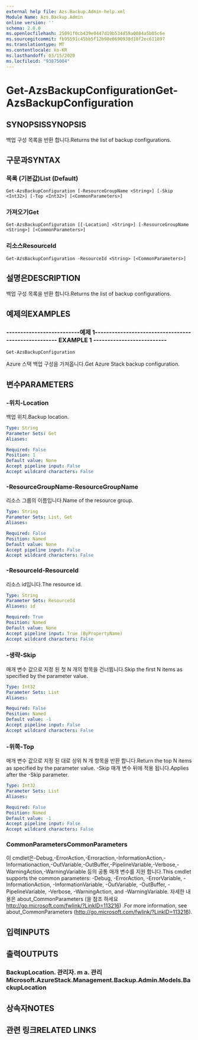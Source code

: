 ```yaml
---
external help file: Azs.Backup.Admin-help.xml
Module Name: Azs.Backup.Admin
online version: ''
schema: 2.0.0
ms.openlocfilehash: 25091f0cb439e0447d19b534d59a0084a5b05c6e
ms.sourcegitcommit: fb95591c45bb5f12b98e0690938d18f2ec611897
ms.translationtype: MT
ms.contentlocale: ko-KR
ms.lasthandoff: 03/15/2020
ms.locfileid: "93875004"
---
```

# <span data-ttu-id="1f3c4-101">Get-AzsBackupConfiguration</span><span class="sxs-lookup"><span data-stu-id="1f3c4-101">Get-AzsBackupConfiguration</span></span>

## <span data-ttu-id="1f3c4-102">SYNOPSIS</span><span class="sxs-lookup"><span data-stu-id="1f3c4-102">SYNOPSIS</span></span>
<span data-ttu-id="1f3c4-103">백업 구성 목록을 반환 합니다.</span><span class="sxs-lookup"><span data-stu-id="1f3c4-103">Returns the list of backup configurations.</span></span>

## <span data-ttu-id="1f3c4-104">구문과</span><span class="sxs-lookup"><span data-stu-id="1f3c4-104">SYNTAX</span></span>

### <span data-ttu-id="1f3c4-105">목록 (기본값)</span><span class="sxs-lookup"><span data-stu-id="1f3c4-105">List (Default)</span></span>
```
Get-AzsBackupConfiguration [-ResourceGroupName <String>] [-Skip <Int32>] [-Top <Int32>] [<CommonParameters>]
```

### <span data-ttu-id="1f3c4-106">가져오기</span><span class="sxs-lookup"><span data-stu-id="1f3c4-106">Get</span></span>
```
Get-AzsBackupConfiguration [[-Location] <String>] [-ResourceGroupName <String>] [<CommonParameters>]
```

### <span data-ttu-id="1f3c4-107">리소스</span><span class="sxs-lookup"><span data-stu-id="1f3c4-107">ResourceId</span></span>
```
Get-AzsBackupConfiguration -ResourceId <String> [<CommonParameters>]
```

## <span data-ttu-id="1f3c4-108">설명은</span><span class="sxs-lookup"><span data-stu-id="1f3c4-108">DESCRIPTION</span></span>
<span data-ttu-id="1f3c4-109">백업 구성 목록을 반환 합니다.</span><span class="sxs-lookup"><span data-stu-id="1f3c4-109">Returns the list of backup configurations.</span></span>

## <span data-ttu-id="1f3c4-110">예제의</span><span class="sxs-lookup"><span data-stu-id="1f3c4-110">EXAMPLES</span></span>

### <span data-ttu-id="1f3c4-111">--------------------------예제 1--------------------------</span><span class="sxs-lookup"><span data-stu-id="1f3c4-111">-------------------------- EXAMPLE 1 --------------------------</span></span>
```
Get-AzsBackupConfiguration
```

<span data-ttu-id="1f3c4-112">Azure 스택 백업 구성을 가져옵니다.</span><span class="sxs-lookup"><span data-stu-id="1f3c4-112">Get Azure Stack backup configuration.</span></span>

## <span data-ttu-id="1f3c4-113">변수</span><span class="sxs-lookup"><span data-stu-id="1f3c4-113">PARAMETERS</span></span>

### <span data-ttu-id="1f3c4-114">-위치</span><span class="sxs-lookup"><span data-stu-id="1f3c4-114">-Location</span></span>
<span data-ttu-id="1f3c4-115">백업 위치.</span><span class="sxs-lookup"><span data-stu-id="1f3c4-115">Backup location.</span></span>

```yaml
Type: String
Parameter Sets: Get
Aliases: 

Required: False
Position: 1
Default value: None
Accept pipeline input: False
Accept wildcard characters: False
```

### <span data-ttu-id="1f3c4-116">-ResourceGroupName</span><span class="sxs-lookup"><span data-stu-id="1f3c4-116">-ResourceGroupName</span></span>
<span data-ttu-id="1f3c4-117">리소스 그룹의 이름입니다.</span><span class="sxs-lookup"><span data-stu-id="1f3c4-117">Name of the resource group.</span></span>

```yaml
Type: String
Parameter Sets: List, Get
Aliases: 

Required: False
Position: Named
Default value: None
Accept pipeline input: False
Accept wildcard characters: False
```

### <span data-ttu-id="1f3c4-118">-ResourceId</span><span class="sxs-lookup"><span data-stu-id="1f3c4-118">-ResourceId</span></span>
<span data-ttu-id="1f3c4-119">리소스 id입니다.</span><span class="sxs-lookup"><span data-stu-id="1f3c4-119">The resource id.</span></span>

```yaml
Type: String
Parameter Sets: ResourceId
Aliases: id

Required: True
Position: Named
Default value: None
Accept pipeline input: True (ByPropertyName)
Accept wildcard characters: False
```

### <span data-ttu-id="1f3c4-120">-생략</span><span class="sxs-lookup"><span data-stu-id="1f3c4-120">-Skip</span></span>
<span data-ttu-id="1f3c4-121">매개 변수 값으로 지정 된 첫 N 개의 항목을 건너뜁니다.</span><span class="sxs-lookup"><span data-stu-id="1f3c4-121">Skip the first N items as specified by the parameter value.</span></span>

```yaml
Type: Int32
Parameter Sets: List
Aliases: 

Required: False
Position: Named
Default value: -1
Accept pipeline input: False
Accept wildcard characters: False
```

### <span data-ttu-id="1f3c4-122">-위쪽</span><span class="sxs-lookup"><span data-stu-id="1f3c4-122">-Top</span></span>
<span data-ttu-id="1f3c4-123">매개 변수 값으로 지정 된 대로 상위 N 개 항목을 반환 합니다.</span><span class="sxs-lookup"><span data-stu-id="1f3c4-123">Return the top N items as specified by the parameter value.</span></span>
<span data-ttu-id="1f3c4-124">-Skip 매개 변수 뒤에 적용 됩니다.</span><span class="sxs-lookup"><span data-stu-id="1f3c4-124">Applies after the -Skip parameter.</span></span>

```yaml
Type: Int32
Parameter Sets: List
Aliases: 

Required: False
Position: Named
Default value: -1
Accept pipeline input: False
Accept wildcard characters: False
```

### <span data-ttu-id="1f3c4-125">CommonParameters</span><span class="sxs-lookup"><span data-stu-id="1f3c4-125">CommonParameters</span></span>
<span data-ttu-id="1f3c4-126">이 cmdlet은-Debug,-ErrorAction,-Erroraction,-InformationAction,-Informationaction,-OutVariable,-OutBuffer,-PipelineVariable,-Verbose,-WarningAction,-WarningVariable 등의 공통 매개 변수를 지원 합니다.</span><span class="sxs-lookup"><span data-stu-id="1f3c4-126">This cmdlet supports the common parameters: -Debug, -ErrorAction, -ErrorVariable, -InformationAction, -InformationVariable, -OutVariable, -OutBuffer, -PipelineVariable, -Verbose, -WarningAction, and -WarningVariable.</span></span> <span data-ttu-id="1f3c4-127">자세한 내용은 about_CommonParameters (을 참조 하세요 http://go.microsoft.com/fwlink/?LinkID=113216) .</span><span class="sxs-lookup"><span data-stu-id="1f3c4-127">For more information, see about_CommonParameters (http://go.microsoft.com/fwlink/?LinkID=113216).</span></span>

## <span data-ttu-id="1f3c4-128">입력</span><span class="sxs-lookup"><span data-stu-id="1f3c4-128">INPUTS</span></span>

## <span data-ttu-id="1f3c4-129">출력</span><span class="sxs-lookup"><span data-stu-id="1f3c4-129">OUTPUTS</span></span>

### <span data-ttu-id="1f3c4-130">BackupLocation. 관리자. m a. 관리</span><span class="sxs-lookup"><span data-stu-id="1f3c4-130">Microsoft.AzureStack.Management.Backup.Admin.Models.BackupLocation</span></span>

## <span data-ttu-id="1f3c4-131">상속자</span><span class="sxs-lookup"><span data-stu-id="1f3c4-131">NOTES</span></span>

## <span data-ttu-id="1f3c4-132">관련 링크</span><span class="sxs-lookup"><span data-stu-id="1f3c4-132">RELATED LINKS</span></span>

